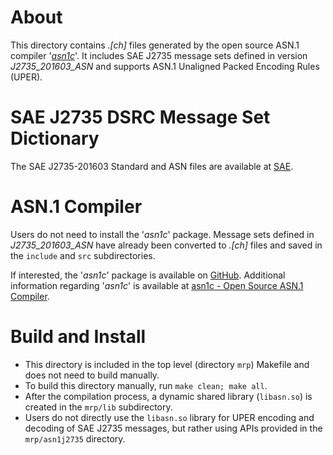 # About
This directory contains *.[ch]* files generated by the open source ASN.1 compiler '*[asn1c](http://lionet.info/asn1c/compiler.html)*'. It includes SAE J2735 message sets defined in version *J2735_201603_ASN* and supports ASN.1 Unaligned Packed Encoding Rules (UPER).

# SAE J2735 DSRC Message Set Dictionary
The SAE J2735-201603 Standard and ASN files are available at [SAE](http://www.sae.org/standardsdev/dsrc/).

# ASN.1 Compiler
Users do not need to install the '*asn1c*' package. Message sets defined in *J2735_201603_ASN* have already been converted to *.[ch]* files and saved in the `include` and `src` subdirectories.

If interested, the '*asn1c*' package is available on [GitHub](https://github.com/vlm/asn1c). Additional information regarding '*asn1c*' is available at [asn1c - Open Source ASN.1 Compiler](http://lionet.info/asn1c/compiler.html).

# Build and Install
- This directory is included in the top level (directory `mrp`) Makefile and does not need to build manually.
- To build this directory manually, run `make clean; make all`.
- After the compilation process, a dynamic shared library (`libasn.so`) is created in the `mrp/lib` subdirectory.
- Users do not directly use the `libasn.so` library for UPER encoding and decoding of SAE J2735 messages, but rather using APIs provided in the `mrp/asn1j2735` directory.
